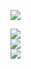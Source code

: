 <p>
  <img src="https://media.giphy.com/media/m2Q7FEc0bEr4I/giphy.gif"/>
 </p>
<p>
  <a href="https://opphoto.squarespace.com"><img src="https://img.shields.io/badge/Website-opphoto-informational?style=flat-square&logo=squarespace"/></a><br/>
  <a href="https://www.instagram.com/oprince.photo"><img src="https://img.shields.io/badge/Instagram-oprince.photo-%23E4405F?style=flat-square&logo=instagram&logoColor=white"/></a><br/>
  <a href="https://www.linkedin.com/in/oprince-dev/"><img src="https://img.shields.io/badge/LinkedIn-oprince-%230077B5?style=flat-square&logo=linkedin&logoColor=white"/></a><br/>
</p>
